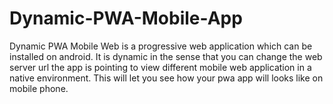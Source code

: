 # Dynamic-PWA-Mobile-App
Dynamic PWA Mobile Web is a progressive web application which can be installed on android. It is dynamic in the sense that you can change the web server url the app is pointing to view different mobile web application in a native environment. This will let you see how your pwa app will looks like on mobile phone.
